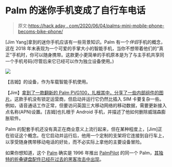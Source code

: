 # Palm 的迷你手机变成了自行车电话

> 原文:[https://hack aday . com/2020/06/04/palms-mini-mobile-phone-becoms-bike-phone/](https://hackaday.com/2020/06/04/palms-mini-mobile-phone-becomes-bike-phone/)

[Jim Yang]拿到的迷你手机应该有一些背景知识。Palm 有一个*伴侣*手机的概念，这在 2018 年末表现为一个可爱的手掌大小的智能手机，当你不想带着他们的“真正”手机时，你可以随身携带。这款更小更简单的手机原本是为了与主手机共享同一个手机号码(尽管后来它已经可以作为独立设备使用。)

[![](../Images/7c56bac63f72849a33962ebae653ba80.png)](https://hackaday.com/wp-content/uploads/2020/06/Palm-Companion-Phone.jpg) 

【吉姆】的设备，作为车载智能手机使用。

【Jim】[拿到了一款翻新的 Palm PVG100，扎根其中，分享了一些内部组件的图片](https://jsyang.ca/guides/tiny-palm-pvg100-phone-on-three-uk/)。这款手机没有锁定运营商，但启动并运行它仍然比插入 SIM 卡要复杂一些。例如，语音通话工作正常，但要访问英国三大移动网络的移动数据，需要更新接入点名称(APN)设置。[吉姆]也扎根于 Android 手机，并描述了他如何删除威瑞森膨胀软件。

Palm 的配套手机还没有真正在商业意义上流行起来，但在某种程度上，[Jim]正在验证这个概念。在它启动并运行后，他用一个定制的支架将它连接到自行车上，以享受随身携带移动电话的好处，而不必实际上拿他的主要设备冒险。

如果你想知道，这个 [Palm](https://palm.com/) 确实是 1996 年推出 [PalmPilot](https://en.wikipedia.org/wiki/PalmPilot) 的同一个 Palm，[其独特的折叠键盘配件已经在过去的黑客攻击中出现](https://hackaday.com/2015/04/04/repurposing-a-palm-portable-keyboard/)。
